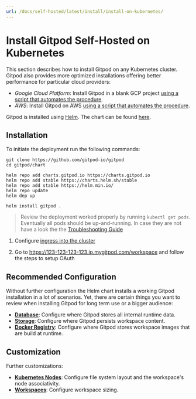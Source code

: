 ```yaml
---
url: /docs/self-hosted/latest/install/install-on-kubernetes/
---
```


# Install Gitpod Self-Hosted on Kubernetes

This section describes how to install Gitpod on any Kubernetes cluster.
Gitpod also provides more optimized installations offering better performance for particular cloud providers:
* *Google Cloud Platform*: Install Gitpod in a blank GCP project [using a script that automates the procedure](../install-on-gcp-script/).
* *AWS*: Install Gitpod on AWS [using a script that automates the procedure](../install-on-aws-script/).

Gitpod is installed using [Helm](https://helm.sh). The chart can be found [here](https://github.com/gitpod-io/gitpod/blob/master/chart/).

## Installation

To initiate the deployment run the following commands:

```console
git clone https://github.com/gitpod-io/gitpod
cd gitpod/chart

helm repo add charts.gitpod.io https://charts.gitpod.io
helm repo add stable https://charts.helm.sh/stable
helm repo add stable https://helm.min.io/
helm repo update
helm dep up

helm install gitpod .
```

 > Review the deployment worked properly by running `kubectl get pods`. Eventually all pods should be up-and-running. In case they are not have a look the the [Troubleshooting Guide](./troubleshooting.md)
 
 1. Configure [ingress into the cluster](../configure-ingress/)

 2. Go to https://123-123-123-123.ip.mygitpod.com/workspace and follow the steps to setup OAuth

## Recommended Configuration

Without further configuration the Helm chart installs a working Gitpod installation in a lot of scenarios.
Yet, there are certain things you want to review when installing Gitpod for long term use or a bigger audience:
* [**Database**](../database/): Configure where Gitpod stores all internal runtime data.
* [**Storage**](../storage/): Configure where Gitpod persists workspace content.
* [**Docker Registry**](../docker-registry/): Configure where Gitpod stores workspace images that are build at runtime.

## Customization

Further customizations:
* [**Kubernetes Nodes**](../nodes/): Configure file system layout and the workspace's node associativity.
* [**Workspaces**](../workspaces/): Configure workspace sizing.
